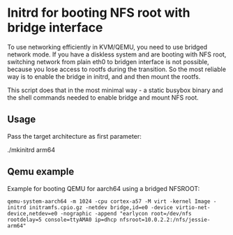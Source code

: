 Initrd for booting NFS root with bridge interface
=================================================

To use networking efficiently in KVM/QEMU, you need to use bridged network mode. If you have a diskless system and are booting with NFS root, switching network from plain eth0 to bridgen interface is not possible, because you lose access to rootfs during the transition. So the most reliable way is to enable the bridge in initrd, and and then mount the rootfs. 

This script does that in the most minimal way - a static busybox binary and the shell commands needed to enable bridge and mount NFS root.

Usage
-----------

Pass the target architecture as first parameter:

./mkinitrd arm64

Qemu example
-----------

Example for booting QEMU for aarch64 using a bridged NFSROOT:

`
qemu-system-aarch64 -m 1024 -cpu cortex-a57 -M virt -kernel Image -initrd initramfs.cpio.gz -netdev bridge,id=e0 -device virtio-net-device,netdev=e0 -nographic -append "earlycon root=/dev/nfs rootdelay=5 console=ttyAMA0 ip=dhcp nfsroot=10.0.2.2:/nfs/jessie-arm64"
`


